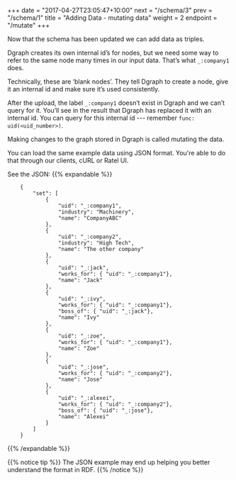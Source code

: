+++
date = "2017-04-27T23:05:47+10:00"
next = "/schema/3"
prev = "/schema/1"
title = "Adding Data - mutating data"
weight = 2
endpoint = "/mutate"
+++

Now that the schema has been updated we can add data as triples.

Dgraph creates its own internal id’s for nodes, but we need some way to refer to the same node many times in our input data. That’s what `_:company1` does.

Technically, these are ‘blank nodes’. They tell Dgraph to create a node, give it an internal id and make sure it’s used consistently.

After the upload, the label `_:company1` doesn’t exist in
Dgraph and we can’t query for it. You’ll see in the result that
Dgraph has replaced it with an internal id. You can query for this
internal id --- remember `func: uid(<uid_number>)`.

Making changes to the graph stored in Dgraph is called mutating the
data.

You can load the same example data using JSON format. You're able to do that through our clients, cURL or Ratel UI.

See the JSON:
{{% expandable %}}

```
    {
        "set": [
            {
                "uid": "_:company1",
                "industry": "Machinery",
                "name": "CompanyABC"
            },
            {
                "uid": "_:company2",
                "industry": "High Tech",
                "name": "The other company"
            },
            {
                "uid": "_:jack",
                "works_for": { "uid": "_:company1"},
                "name": "Jack"
            },
            {
                "uid": "_:ivy",
                "works_for": { "uid": "_:company1"},
                "boss_of": { "uid": "_:jack"},
                "name": "Ivy"
            },
            {
                "uid": "_:zoe",
                "works_for": { "uid": "_:company1"},
                "name": "Zoe"
            },
            {
                "uid": "_:jose",
                "works_for": { "uid": "_:company2"},
                "name": "Jose"
            },
            {
                "uid": "_:alexei",
                "works_for": { "uid": "_:company2"},
                "boss_of": { "uid": "_:jose"},
                "name": "Alexei"
            }
        ]
    }
```

{{% /expandable %}}

{{% notice tip %}}
The JSON example may end up helping you better understand the format in RDF.
{{% /notice %}}

